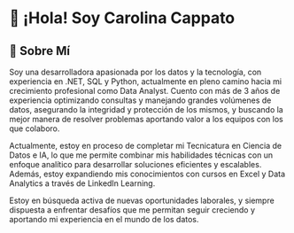 # 👋 ¡Hola! Soy Carolina Cappato

## 🚀 Sobre Mí

Soy una desarrolladora apasionada por los datos y la tecnología, con experiencia en .NET, SQL y Python, actualmente en pleno camino hacia mi crecimiento profesional como Data Analyst. Cuento con más de 3 años de experiencia optimizando consultas y manejando grandes volúmenes de datos, asegurando la integridad y protección de los mismos, y buscando la mejor manera de resolver problemas aportando valor a los equipos con los que colaboro.

Actualmente, estoy en proceso de completar mi Tecnicatura en Ciencia de Datos e IA, lo que me permite combinar mis habilidades técnicas con un enfoque analítico para desarrollar soluciones eficientes y escalables. Además, estoy expandiendo mis conocimientos con cursos en Excel y Data Analytics a través de LinkedIn Learning.

Estoy en búsqueda activa de nuevas oportunidades laborales, y siempre dispuesta a enfrentar desafíos que me permitan seguir creciendo y aportando mi experiencia en el mundo de los datos.